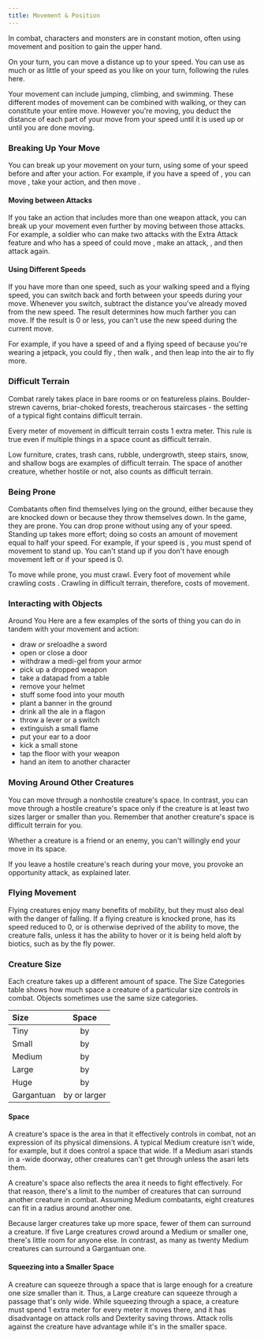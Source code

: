 ```yaml
---
title: Movement & Position
---
```

In combat, characters and monsters are in constant motion, often using movement and position to gain the upper hand.

On your turn, you can move a distance up to your speed. You can use as much or as little of your speed as you like on your
turn, following the rules here.

Your movement can include jumping, climbing, and swimming. These different modes of movement can be combined with walking,
or they can constitute your entire move. However you're moving, you deduct the distance of each part of your move from your
speed until it is used up or until you are done moving.



### Breaking Up Your Move
You can break up your movement on your turn, using some of your speed before and after your action. For example, if you
have a speed of <me-distance length="30" />, you can move <me-distance length="10" />, take your action, and then move <me-distance length="20" />.

#### Moving between Attacks
If you take an action that includes more than one weapon attack, you can break up your movement even further by moving
between those attacks. For example, a soldier who can make two attacks with the Extra Attack feature and who has a speed
of <me-distance length="30" /> could move <me-distance length="15" />, make an attack, <me-distance length="15" />, and then attack again.

#### Using Different Speeds
If you have more than one speed, such as your walking speed and a flying speed, you can switch back and forth between your
speeds during your move. Whenever you switch, subtract the distance you've already moved from the new speed. The result
determines how much farther you can move. If the result is 0 or less, you can't use the new speed during the current move.

For example, if you have a speed of <me-distance length="30" /> and a flying speed of <me-distance length="60" /> because
you're wearing a jetpack, you could fly <me-distance length="20" />,
then walk <me-distance length="10" />, and then leap into the air to fly <me-distance length="30" /> more.



### Difficult Terrain
Combat rarely takes place in bare rooms or on featureless plains. Boulder-strewn caverns, briar-choked forests, treacherous
staircases - the setting of a typical fight contains difficult terrain.

Every meter of movement in difficult terrain costs 1 extra meter. This rule is true even if multiple things in a space
count as difficult terrain.

Low furniture, crates, trash cans, rubble, undergrowth, steep stairs, snow, and shallow bogs are examples of difficult
terrain. The space of another creature, whether hostile or not, also counts as difficult terrain.



### Being Prone
Combatants often find themselves lying on the ground, either because they are knocked down or because they throw themselves
down. In the game, they are prone. You can drop prone without using any of your speed. Standing up takes
more effort; doing so costs an amount of movement equal to half your speed. For example, if your speed is <me-distance length="30" />, you must
spend <me-distance length="15" /> of movement to stand up. You can't stand up if you don't have enough movement left or if your speed is 0.

To move while prone, you must crawl. Every foot of movement while crawling costs <me-distance length="1" override="extra {metric}" />.
Crawling <me-distance length="1" override="extra {metric}" /> in difficult terrain, therefore, costs <me-distance length="3" /> of movement.

### Interacting with Objects
Around You Here are a few examples of the sorts of thing you can do in tandem with your movement and action:

- draw *or* sreloadhe a sword
- open or close a door
- withdraw a medi-gel from your armor
- pick up a dropped weapon
- take a datapad from a table
- remove your helmet
- stuff some food into your mouth
- plant a banner in the ground
- drink all the ale in a flagon
- throw a lever or a switch
- extinguish a small flame
- put your ear to a door
- kick a small stone
- tap the floor with your weapon
- hand an item to another character

### Moving Around Other Creatures
You can move through a nonhostile creature's space. In contrast, you can move through a hostile creature's space only if
the creature is at least two sizes larger or smaller than you. Remember that another creature's space is difficult terrain for you.

Whether a creature is a friend or an enemy, you can't willingly end your move in its space.

If you leave a hostile creature's reach during your move, you provoke an opportunity attack, as explained later.

### Flying Movement
Flying creatures enjoy many benefits of mobility, but they must also deal with the danger of falling. If a flying creature
is knocked prone, has its speed reduced to 0, or is otherwise deprived of the ability to move, the creature falls, unless
it has the ability to hover or it is being held aloft by biotics, such as by the fly power.



### Creature Size
Each creature takes up a different amount of space. The Size Categories table shows how much space a creature of a
particular size controls in combat. Objects sometimes use the same size categories.

|Size|Space|
|:---|:---:|
|Tiny|<me-distance length="3" numOnly /> by <me-distance length="3" abbr />|
|Small|<me-distance length="5" numOnly /> by <me-distance length="5" abbr />|
|Medium|<me-distance length="5" numOnly /> by <me-distance length="5" abbr />|
|Large|<me-distance length="10" numOnly /> by <me-distance length="10" abbr />|
|Huge|<me-distance length="15" numOnly /> by <me-distance length="15" abbr />|
|Gargantuan|<me-distance length="20" numOnly /> by <me-distance length="20" abbr /> or larger|

#### Space
A creature's space is the area in <me-distance length="0"/> that it effectively controls in combat, not an expression of its physical
dimensions. A typical Medium creature isn't <me-distance length="5" /> wide, for example, but it does control a space that wide. If a
Medium asari stands in a <me-distance length="5" adj />-wide doorway, other creatures can't get through unless the asari lets them.

A creature's space also reflects the area it needs to fight effectively. For that reason, there's a limit to the number
of creatures that can surround another creature in combat. Assuming Medium combatants, eight creatures can fit in a <me-distance length="5" adj />
radius around another one.

Because larger creatures take up more space, fewer of them can surround a creature. If five Large creatures crowd around
a Medium or smaller one, there's little room for anyone else. In contrast, as many as twenty Medium creatures can surround
a Gargantuan one.

#### Squeezing into a Smaller Space
A creature can squeeze through a space that is large enough for a creature one size smaller than it. Thus, a Large creature
can squeeze through a passage that's only <me-distance length="5" /> wide. While squeezing through a space, a creature must spend 1 extra
meter for every meter it moves there, and it has disadvantage on attack rolls and Dexterity saving throws. Attack rolls
against the creature have advantage while it's in the smaller space.

<me-source-reference pages="91-92"></me-source-reference>

